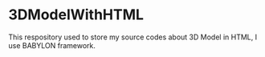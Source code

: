 # 3DModelWithHTML
This respository used to store my source codes about 3D Model in HTML, I use BABYLON framework.
